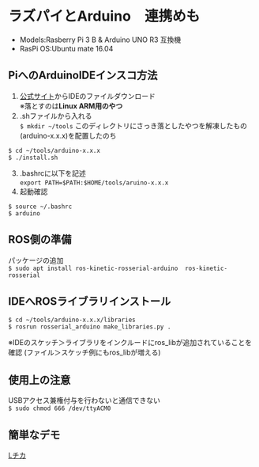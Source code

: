 # ラズパイとArduino　連携めも
+ Models:Rasberry Pi 3 B & Arduino UNO R3 互換機
+ RasPi OS:Ubuntu mate 16.04

## PiへのArduinoIDEインスコ方法
1. [公式サイト](https://www.arduino.cc/en/Main/Software)からIDEのファイルダウンロード  
※落とすのは**Linux ARM用のやつ**
2. .shファイルから入れる  
`$ mkdir ~/tools`
このディレクトリにさっき落としたやつを解凍したもの(arduino-x.x.x)を配置したのち  
```
$ cd ~/tools/arduino-x.x.x
$ ./install.sh
```
3. .bashrcに以下を記述  
`export PATH=$PATH:$HOME/tools/aruino-x.x.x`  
4. 起動確認  
```
$ source ~/.bashrc
$ arduino
```
## ROS側の準備
パッケージの追加  
`$ sudo apt install ros-kinetic-rosserial-arduino  ros-kinetic-rosserial`  
## IDEへROSライブラリインストール
```
$ cd ~/tools/arduino-x.x.x/libraries
$ rosrun rosserial_arduino make_libraries.py .
```
※IDEのスケッチ＞ライブラリをインクルードにros_libが追加されていることを確認  (ファイル＞スケッチ例にもros_libが増える)

## 使用上の注意
USBアクセス兼権付与を行わないと通信できない  
`$ sudo chmod 666 /dev/ttyACM0`  

## 簡単なデモ
[Lチカ](https://qiita.com/nnn112358/items/059487952eb3f9a5489b)
